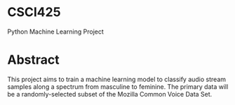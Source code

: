 # CSCI425
Python Machine Learning Project

# Abstract
This project aims to train a machine learning model to classify audio stream samples along a spectrum from masculine to feminine. The primary data will be a randomly-selected subset of the Mozilla Common Voice Data Set.
